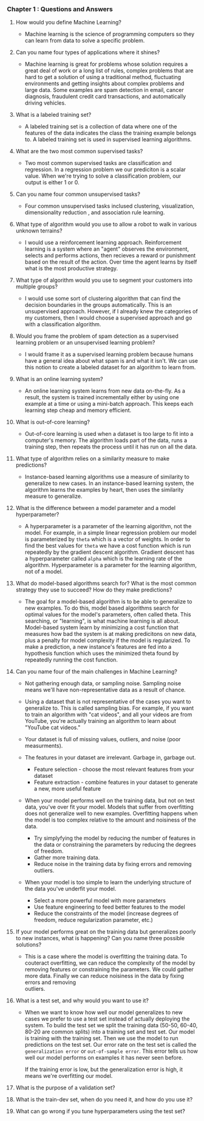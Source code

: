 
### Chapter 1 : Questions and Answers

1. How would you define Machine Learning? 
    - Machine learning is the science of programming computers so they can learn from data to solve a specific problem.

 2. Can you name four types of applications where it shines?
    - Machine learning is great for problems whose solution requires a great deal of work or a long list of rules, complex problems that are
      hard to get a solution of using a traditional method, fluctuating environments and getting insights about complex problems and large data. 
      Some examples are spam detection in email, cancer diagnosis, fraudulent credit card transactions, and automatically driving vehicles.

 3. What is a labeled training set?
    - A labeled training set is a collection of data where one of the features of the data indicates the class the training example belongs to.
      A labeled training set is used in supervised learning algorithms.

 4. What are the two most common supervised tasks?
    - Two most common supervised tasks are classification and regression. In a regression problem we our prediciton is a scalar value. When we're trying to solve a classification problem, our output is either 1 or 0.

 5. Can you name four common unsupervised tasks?
    - Four common unsupervised tasks inclused clustering, visualization, dimensionality reduction , and association rule learning.

 6. What type of algorithm would you use to allow a robot to walk in various unknown terrains?
    - I would use a reinforcement learning approach. Reinforcement learning is a system where an "agent" observes the environment, selects and 
      performs actions, then recieves a reward or punishment based on the result of the action. Over time the agent learns by itself what is the 
      most productive strategy.


 7. What type of algorithm would you use to segment your customers into multiple groups?
    - I would use some sort of clustering algorithm that can find the decision boundaries in the groups automatically. 
      This is an unsupervised approach. However, if I already knew the categories of my customers, then I would choose a supervised approach 
      and go with a classification algorithm.

 8. Would you frame the problem of spam detection as a supervised learning problem or an unsupervised learning problem?
    - I would frame it as a supervised learning problem because humans have a general idea about what spam is and what it isn't. We can use this 
      notion to create a labeled dataset for an algorithm to learn from.

 9. What is an online learning system?
    - An online learning system learns from new data on-the-fly. As a result, the system is trained incrementally either by using one example at 
      a time or using a mini-batch approach. This keeps each learning step cheap and memory efficient.

 10. What is out-of-core learning?
     - Out-of-core learning is used when a dataset is too large to fit into a computer's memory. The algorithm loads part of the data, runs a 
       training step, then repeats the process until it has run on all the data.

 11. What type of algorithm relies on a similarity measure to make predictions?
     - Instance-based learning algorithms use a measure of similarity to generalize to new cases. In an instance-based learning system, the 
       algorithm learns the examples by heart, then uses the similarity measure to generalize.

 12. What is the difference between a model parameter and a model hyperparameter?
     - A hyperparameter is a parameter of the learning algorithm, not the model. For example, in a simple linear regression problem our model 
      is parameterized by ```theta``` which is a vector of weights. In order to find the best values for ```theta``` we have a cost function which is run 
       repeatedly by the gradient descent algorithm. Gradient descent has a hyperparameter called ```alpha``` which is the learning rate of the algorithm.
       Hyperparameter is a parameter for the learning algorithm, not of a model.

 13. What do model-based algorithms search for? What is the most common strategy they use to succeed? How do they make predictions?
     - The goal for a model-based algorithm is to be able to generalize to new examples. To do this, model based algorithms search for optimal values 
        for the model's parameters, often called theta. This searching, or "learning", is what machine learning is all about. Model-based system learn 
        by minimizing a cost function that measures how bad the system is at making predicitons on new data, plus a penalty for model complexity if 
        the model is regularized. To make a prediction, a new instance's features are fed into a hypothesis function which uses the minimized theta 
        found by repeatedly running the cost function. 

 14. Can you name four of the main challenges in Machine Learning?
     - Not gathering enough data, or sampling noise. Sampling noise means we'll have non-representative data as a result of chance.

     - Using a dataset that is not representative of the cases you want to generalize to. This is called sampling bias. For example, if you want to
       train an algorithm with "cat videos", and all your videos are from YouTube, you're actually training an algorithm to learn 
       about "YouTube cat videos."

     - Your dataset is full of missing values, outliers, and noise (poor measurments).

     - The features in your dataset are irrelevant. Garbage in, garbage out.
       - Feature selection - choose the most relevant features from your dataset
       - Feature extraction - combine features in your dataset to generate a new, more useful feature
       
     - When your model performs well on the training data, but not on test data, you've over fit your model. Models that suffer from overfitting 
       does not generalize well to new examples. Overfitting happens when the model is too complex relative to the amount and noisiness of the data.
       - Try simplyfying the model by reducing the number of features in the data or constraining the parameters by reducing the degrees of freedom.
       - Gather more training data.
       - Reduce noise in the training data by fixing errors and removing outliers.
       
     - When your model is too simple to learn the underlying structure of the data you've underfit your model.
       - Select a more powerful model with more parameters
       - Use feature engineering to feed better features to the model
       - Reduce the constraints of the model (increase degrees of freedom, reduce regularization parameter, etc.)
   

 15. If your model performs great on the training data but generalizes poorly to new instances, what is happening? Can you name three possible solutions?
     - This is a case where the model is overfitting the training data. To couteract overfitting, we can reduce the complexity of the model by removing            features or constraining the parameters. We could gather more data. Finally we can reduce noisiness in the data by fixing errors and removing      
       outliers.

 16. What is a test set, and why would you want to use it?
     - When we want to know how well our model generalizes to new cases we prefer to use a test set instead of actually deploying the system. To build 
       the test set we split the training data (50-50, 60-40, 80-20 are common splits) into a training set and test set. Our model is training with 
       the training set. Then we use the model to run predictions on the test set. Our error rate on the test set is called the ```generalization error```
       or ```out-of-sample error```. This error tells us how well our model performs on examples it has never seen before.
       
       If the training error is low, but the generalization error is high, it means we're overfitting our model.

 17. What is the purpose of a validation set?

 18. What is the train-dev set, when do you need it, and how do you use it?

 19. What can go wrong if you tune hyperparameters using the test set?
